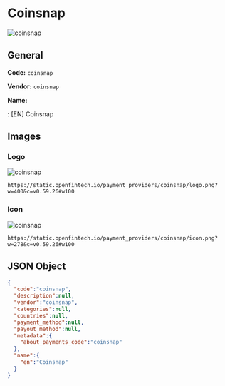 
# Coinsnap 
![coinsnap](https://static.openfintech.io/payment_providers/coinsnap/logo.png?w=400&c=v0.59.26#w100)  

## General 
 
**Code:** `coinsnap` 
 
**Vendor:** `coinsnap` 
 
**Name:** 
 
:	[EN] Coinsnap 
 

## Images 

### Logo 
 
![coinsnap](https://static.openfintech.io/payment_providers/coinsnap/logo.png?w=400&c=v0.59.26#w100)  

```
https://static.openfintech.io/payment_providers/coinsnap/logo.png?w=400&c=v0.59.26#w100
```  

### Icon 
 
![coinsnap](https://static.openfintech.io/payment_providers/coinsnap/icon.png?w=278&c=v0.59.26#w100)  

```
https://static.openfintech.io/payment_providers/coinsnap/icon.png?w=278&c=v0.59.26#w100
```  

## JSON Object 

```json
{
  "code":"coinsnap",
  "description":null,
  "vendor":"coinsnap",
  "categories":null,
  "countries":null,
  "payment_method":null,
  "payout_method":null,
  "metadata":{
    "about_payments_code":"coinsnap"
  },
  "name":{
    "en":"Coinsnap"
  }
}
```  
